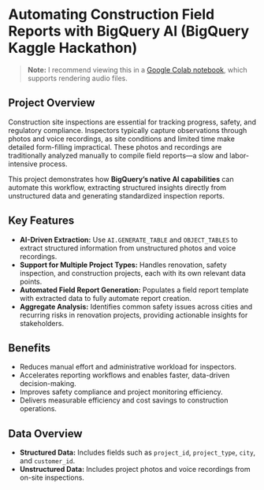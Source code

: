 # Automating Construction Field Reports with BigQuery AI (BigQuery Kaggle Hackathon)

> **Note:** I recommend viewing this in a [Google Colab notebook](https://colab.research.google.com/drive/1-uFeaq8J4y9fLhOkwYR6-unBVkhLPeJ0?usp=sharing), which supports rendering audio files.

## Project Overview

Construction site inspections are essential for tracking progress, safety, and regulatory compliance. Inspectors typically capture observations through photos and voice recordings, as site conditions and limited time make detailed form-filling impractical. These photos and recordings are traditionally analyzed manually to compile field reports—a slow and labor-intensive process.

This project demonstrates how **BigQuery’s native AI capabilities** can automate this workflow, extracting structured insights directly from unstructured data and generating standardized inspection reports.

## Key Features

- **AI-Driven Extraction:** Use `AI.GENERATE_TABLE` and `OBJECT_TABLES` to extract structured information from unstructured photos and voice recordings.
- **Support for Multiple Project Types:** Handles renovation, safety inspection, and construction projects, each with its own relevant data points.
- **Automated Field Report Generation:** Populates a field report template with extracted data to fully automate report creation.
- **Aggregate Analysis:** Identifies common safety issues across cities and recurring risks in renovation projects, providing actionable insights for stakeholders.

## Benefits

- Reduces manual effort and administrative workload for inspectors.
- Accelerates reporting workflows and enables faster, data-driven decision-making.
- Improves safety compliance and project monitoring efficiency.
- Delivers measurable efficiency and cost savings to construction operations.

## Data Overview

- **Structured Data:** Includes fields such as `project_id`, `project_type`, `city`, and `customer_id`.
- **Unstructured Data:** Includes project photos and voice recordings from on-site inspections.
